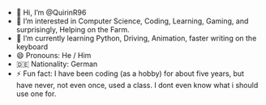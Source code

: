 - 👋 Hi, I’m @QuirinR96
- 👀 I’m interested in Computer Science, Coding, Learning, Gaming, and surprisingly, Helping on the Farm.
- 🌱 I’m currently learning Python, Driving, Animation, faster writing on the keyboard
- 😄 Pronouns: He / Him
- 🇩🇪 Nationality: German
- ⚡ Fun fact: I have been coding (as a hobby) for about five years, but have never, not even once, used a class. I dont even know what i should use one for.

<!---
QuirinR96/QuirinR96 is a ✨ special ✨ repository because its `README.md` (this file) appears on your GitHub profile.
You can click the Preview link to take a look at your changes.
--->
